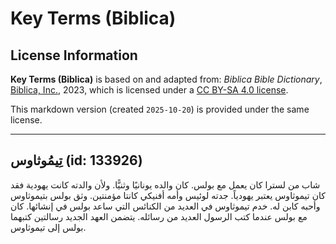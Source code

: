 # Key Terms (Biblica)

## License Information

**Key Terms (Biblica)** is based on and adapted from: _Biblica Bible Dictionary_, [Biblica, Inc.](https://www.biblica.com/), 2023, which is licensed under a [CC BY-SA 4.0 license](https://creativecommons.org/licenses/by-sa/4.0/legalcode.en).

This markdown version (created `2025-10-20`) is provided under the same license.



--------------------------------

## تِيمُوثاوس (id: 133926)

شاب من لسترا كان يعمل مع بولس. كان والده يونانيًا وثنيًّا. ولأن والدته كانت يهودية فقد كان تيموثاوس يعتبر يهودياً. جدته لوئيس وأمه أفنيكي كانتا مؤمنتين. وثق بولس بتيموثاوس وأحبه كابن له. خدم تيموثاوس في العديد من الكنائس التي ساعد بولس في إنشائها. كان مع بولس عندما كتب الرسول العديد من رسائله. يتضمن العهد الجديد رسالتين كتبهما بولس إلى تيموثاوس.


